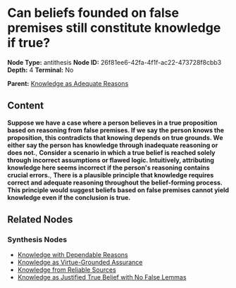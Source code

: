 # Can beliefs founded on false premises still constitute knowledge if true?

**Node Type:** antithesis
**Node ID:** 26f81ee6-42fa-4f1f-ac22-473728f8cbb3
**Depth:** 4
**Terminal:** No

**Parent:** [Knowledge as Adequate Reasons](knowledge-as-adequate-reasons-synthesis-5bd06365-355c-4c1d-b881-17b6e85d4a50.md)

## Content

**Suppose we have a case where a person believes in a true proposition based on reasoning from false premises. If we say the person knows the proposition, this contradicts that knowing depends on true grounds. We either say the person has knowledge through inadequate reasoning or does not.**, **Consider a scenario in which a true belief is reached solely through incorrect assumptions or flawed logic. Intuitively, attributing knowledge here seems incorrect if the person's reasoning contains crucial errors.**, **There is a plausible principle that knowledge requires correct and adequate reasoning throughout the belief-forming process. This principle would suggest beliefs based on false premises cannot yield knowledge even if the conclusion is true.**

## Related Nodes

### Synthesis Nodes

- [Knowledge with Dependable Reasons](knowledge-with-dependable-reasons-synthesis-66a602da-8a43-4b4f-ab38-7ecf1ecd1af5.md)
- [Knowledge as Virtue-Grounded Assurance](knowledge-as-virtue-grounded-assurance-synthesis-f36a20a4-81d6-4933-83b7-eec8f7019f1b.md)
- [Knowledge from Reliable Sources](knowledge-from-reliable-sources-synthesis-af2c3fb0-e7cb-4239-9568-85843c54a567.md)
- [Knowledge as Justified True Belief with No False Lemmas](knowledge-as-justified-true-belief-with-no-false-lemmas-synthesis-97dd13f1-18c2-4122-bba6-3f7fd67d0662.md)
